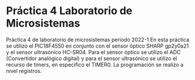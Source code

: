 # Práctica 4 Laboratorio de Microsistemas
Práctica 4 de laboratorio de microsistemas periodo 2022-1 En esta práctica se utilizo el PIC18F4550 en conjunto con el sensor óptico SHARP gp2y0a21 y el sensor ultrasónico HC-SR04.
Para el sensor óptico se utilizo el ADC (Convertidor analógico digital) y para el sensor ultrasónico se utilizo el recurso de timers, en especifico el TIMER0. La programación se realizo a nivel registros.
